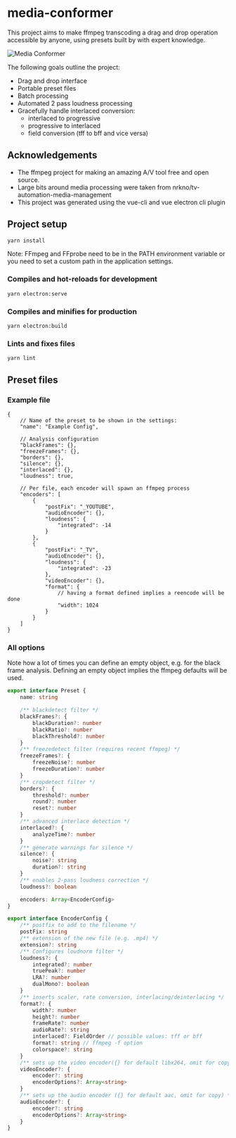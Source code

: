 # media-conformer

This project aims to make ffmpeg transcoding a drag and drop operation accessible by anyone, using presets built by with expert knowledge.

![Media Conformer](https://raw.githubusercontent.com/baltedewit/media-conformer/master/images/media-conformer.png)

The following goals outline the project:

- Drag and drop interface
- Portable preset files
- Batch processing
- Automated 2 pass loudness processing
- Gracefully handle interlaced conversion:
  - interlaced to progressive
  - progressive to interlaced
  - field conversion (tff to bff and vice versa)

## Acknowledgements

- The ffmpeg project for making an amazing A/V tool free and open source.
- Large bits around media processing were taken from nrkno/tv-automation-media-management
- This project was generated using the vue-cli and vue electron cli plugin

## Project setup

```
yarn install
```

Note: FFmpeg and FFprobe need to be in the PATH environment variable or you need to set a custom path in the application settings.

### Compiles and hot-reloads for development

```
yarn electron:serve
```

### Compiles and minifies for production

```
yarn electron:build
```

### Lints and fixes files

```
yarn lint
```

## Preset files

### Example file

```jsonc
{
	// Name of the preset to be shown in the settings:
	"name": "Example Config",

	// Analysis configuration
	"blackFrames": {},
	"freezeFrames": {},
	"borders": {},
	"silence": {},
	"interlaced": {},
	"loudness": true,

	// Per file, each encoder will spawn an ffmpeg process
	"encoders": [
		{
			"postFix": "_YOUTUBE",
			"audioEncoder": {},
			"loudness": {
				"integrated": -14
			}
		},
		{
			"postFix": "_TV",
			"audioEncoder": {},
			"loudness": {
				"integrated": -23
			},
			"videoEncoder": {},
			"format": {
				// having a format defined implies a reencode will be done
				"width": 1024
			}
		}
	]
}
```

### All options

Note how a lot of times you can define an empty object, e.g. for the black frame analysis. Defining an empty object implies the ffmpeg defaults will be used.

```ts
export interface Preset {
	name: string

	/** blackdetect filter */
	blackFrames?: {
		blackDuration?: number
		blackRatio?: number
		blackThreshold?: number
	}
	/** freezedetect filter (requires recent ffmpeg) */
	freezeFrames?: {
		freezeNoise?: number
		freezeDuration?: number
	}
	/** cropdetect filter */
	borders?: {
		threshold?: number
		round?: number
		reset?: number
	}
	/** advanced interlace detection */
	interlaced?: {
		analyzeTime?: number
	}
	/** generate warnings for silence */
	silence?: {
		noise?: string
		duration?: string
	}
	/** enables 2-pass loudness correction */
	loudness?: boolean

	encoders: Array<EncoderConfig>
}

export interface EncoderConfig {
	/** postfix to add to the filename */
	postFix: string
	/** extension of the new file (e.g. .mp4) */
	extension?: string
	/** Configures loudnorm filter */
	loudness?: {
		integrated?: number
		truePeak?: number
		LRA?: number
		dualMono?: boolean
	}
	/** inserts scaler, rate conversion, interlacing/deinterlacing */
	format?: {
		width?: number
		height?: number
		frameRate?: number
		audioRate?: string
		interlaced?: FieldOrder // possible values: tff or bff
		format?: string // ffmpeg -f option
		colorspace?: string
	}
	/** sets up the video encoder({} for default libx264, omit for copy) */
	videoEncoder?: {
		encoder?: string
		encoderOptions?: Array<string>
	}
	/** sets up the audio encoder ({} for default aac, omit for copy) */
	audioEncoder?: {
		encoder?: string
		encoderOptions?: Array<string>
	}
}
```
